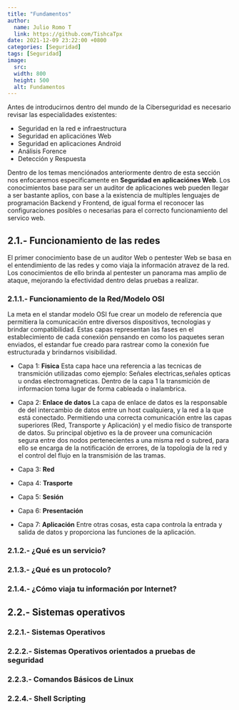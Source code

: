```yaml
---
title: "Fundamentos"
author: 
  name: Julio Romo T
  link: https://github.com/TishcaTpx
date: 2021-12-09 23:22:00 +0800
categories: [Seguridad]
tags: [Seguridad]
image:
  src: 
  width: 800
  height: 500
  alt: Fundamentos
---
```


Antes de introducirnos dentro del mundo de la Ciberseguridad es necesario revisar las especialidades existentes:

* Seguridad en la red e infraestructura
* Seguridad en aplicaciónes Web
* Seguridad en aplicaciones Android
* Análisis Forence
* Detección y Respuesta

Dentro de los temas menciónados anteriormente dentro de esta sección nos enfocaremos especificamente en  **Seguridad en aplicaciónes Web**.
Los conocimientos base para ser un auditor de aplicaciones web pueden llegar a ser bastante aplios, con base a la existencia de multiples lenguajes de programación Backend y Frontend, de igual forma el reconocer las configuraciones posibles o necesarias para el correcto funcionamiento del servico web.

## 2.1.- Funcionamiento de las redes

  El primer conocimiento base de un auditor Web o pentester Web se basa en el entendimiento de las redes y como viaja la información atravez de la red. Los conocimientos de ello brinda al pentester un panorama mas amplio de ataque, mejorando la efectividad dentro delas pruebas a realizar.

### 2.1.1.- Funcionamiento de la Red/Modelo OSI

La meta en el standar modelo OSI fue crear un modelo de referencia que permitiera la comunicación entre diversos dispositivos, tecnologias y brindar compatibilidad.
Estas capas representan las fases en el establecimiento de cada conexión pensando en como los paquetes seran enviados, el estandar fue creado para rastrear como la conexión fue estructurada y brindarnos visibilidad.

* Capa 1: **Fisica**
  Esta capa hace una referencia a las tecnicas de transmición utilizadas como ejemplo: Señales electricas,señales opticas u ondas electromagneticas. Dentro de la capa 1 la transmición de informacion toma lugar de forma cableada o inalambrica.

* Capa 2: **Enlace de datos**
  La capa de enlace de datos es la responsable de del intercambio de datos entre un host cualquiera, y la red a la que está conectado. Permitiendo una correcta comunicación entre las capas superiores (Red, Transporte y Aplicación) y el medio físico de transporte de datos. Su principal objetivo es la de proveer una comunicación segura entre dos nodos pertenecientes a una misma red o subred, para ello se encarga de la notificación de errores, de la topología de la red y el control del flujo en la transmisión de las tramas.
* Capa 3: **Red**
  
* Capa 4: **Trasporte**
  
* Capa 5: **Sesión**
  
* Capa 6: **Presentación**
  
* Capa 7: **Aplicación**
  Entre otras cosas, esta capa controla la entrada y salida de datos y proporciona las funciones de la aplicación.

### 2.1.2.- ¿Qué es un servicio?

### 2.1.3.- ¿Qué es un protocolo?

### 2.1.4.- ¿Cómo viaja tu información por Internet?

## 2.2.- Sistemas operativos

### 2.2.1.- Sistemas Operativos

### 2.2.2.- Sistemas Operativos orientados a pruebas de seguridad

### 2.2.3.- Comandos Básicos de Linux

### 2.2.4.- Shell Scripting
